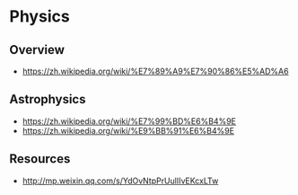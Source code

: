 # Physics

## Overview

- https://zh.wikipedia.org/wiki/%E7%89%A9%E7%90%86%E5%AD%A6

## Astrophysics

- https://zh.wikipedia.org/wiki/%E7%99%BD%E6%B4%9E
- https://zh.wikipedia.org/wiki/%E9%BB%91%E6%B4%9E

## Resources

- http://mp.weixin.qq.com/s/YdOvNtpPrUulIIvEKcxLTw
